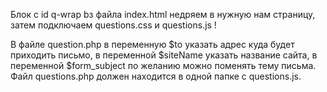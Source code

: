 Блок с id q-wrap bз файла index.html недряем в нужную нам страницу, затем подключаем questions.css и questions.js !

В файле question.php в переменную $to указать адрес куда будет приходить письмо,
в переменной $siteName указать название сайта,
в переменной $form_subject по желанию можно поменять тему письма.
Файл questions.php должен находится в одной папке с questions.js.